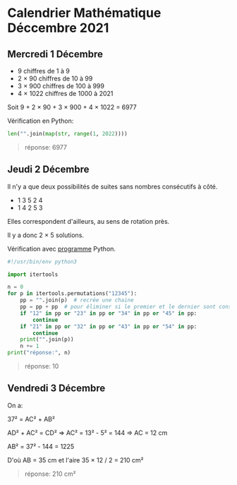 # Calendrier Mathématique Déccembre 2021

## Mercredi 1 Décembre

- 9 chiffres de 1 à 9
- 2 × 90 chiffres de 10 à 99
- 3 × 900 chiffres de 100 à 999
- 4 × 1022 chiffres de 1000 à 2021

Soit 9 + 2 × 90 + 3 × 900 + 4 × 1022 = 6977

Vérification en Python:

```python
len("".join(map(str, range(1, 2022))))
```

> réponse: 6977

## Jeudi 2 Décembre

Il n'y a que deux possibilités de suites sans nombres consécutifs à côté.

- 1 3 5 2 4
- 1 4 2 5 3

Elles correspondent d'ailleurs, au sens de rotation près.

Il y a donc 2 × 5 solutions.

Vérification avec [programme](02.py) Python.

```python
#!/usr/bin/env python3

import itertools

n = 0
for p in itertools.permutations("12345"):
    pp = "".join(p)  # recrée une chaine
    pp = pp + pp  # pour éliminer si le premier et le dernier sont consécutifs
    if "12" in pp or "23" in pp or "34" in pp or "45" in pp:
        continue
    if "21" in pp or "32" in pp or "43" in pp or "54" in pp:
        continue
    print("".join(p))
    n += 1
print("réponse:", n)
```

> réponse: 10

## Vendredi 3 Décembre

On a:

37² = AC² + AB²

AD² + AC² = CD² ⇒ AC² = 13² - 5² = 144 ⇒ AC = 12 cm

AB² = 37² - 144 = 1225

D'où AB = 35 cm et l'aire 35 × 12 / 2 = 210 cm²

> réponse: 210 cm²
